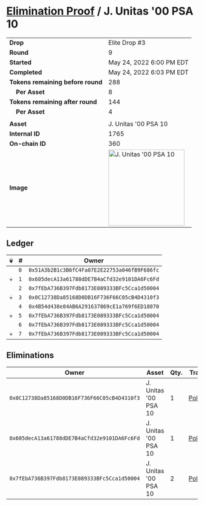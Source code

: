 # [Elimination Proof](./readme.md) / J. Unitas &#039;00 PSA 10

|||
|---|---|
| **Drop** | Elite Drop #3 |
| **Round** | 9 |
| **Started** | May 24, 2022 6:00 PM EDT |
| **Completed** | May 24, 2022 6:03 PM EDT |
| **Tokens remaining before round** | 288 |
| **&nbsp;&nbsp;&nbsp;&nbsp;Per Asset** | 8 |
| **Tokens remaining after round** | 144 |
| **&nbsp;&nbsp;&nbsp;&nbsp;Per Asset** | 4 |
| | |
| **Asset** | J. Unitas &#039;00 PSA 10 |
| **Internal ID** | 1765 |
| **On-chain ID** | 360 |
| **Image** | <img src="https://tcdn.blokpax.com/9648a5d9-1850-4a86-9f7b-1ffd77e3b7b1/2c94139071d56c6aa3e9f85d45fce5803656ff58d5f2c8989adf5ae9ac7d978a.png" height="200" alt="J. Unitas &#039;00 PSA 10" /> |

## Ledger

| 💀 | # | Owner |
| --- | --- | --- |
|  | `0` | `0x51A3b2B1c3B6fC4Fa07E2E22753a046fB9F686fc` |
| 💀 | `1` | `0x605decA13a61788dDE7B4aCfd32e9101DA6Fc6Fd` |
|  | `2` | `0x7fEbA736B397Fdb8173E089333BFc5Cca1d50004` |
| 💀 | `3` | `0x0C12738Da85168D0DB16F736F66C05cB4D4310f3` |
|  | `4` | `0x4B54d438e84AB6A291637869cE1a769f6ED18070` |
| 💀 | `5` | `0x7fEbA736B397Fdb8173E089333BFc5Cca1d50004` |
|  | `6` | `0x7fEbA736B397Fdb8173E089333BFc5Cca1d50004` |
| 💀 | `7` | `0x7fEbA736B397Fdb8173E089333BFc5Cca1d50004` |


## Eliminations

| Owner | Asset | Qty. | Transaction |
| --- | --- | --- | --- |
| `0x0C12738Da85168D0DB16F736F66C05cB4D4310f3` | J. Unitas '00 PSA 10 | 1 | [Polygonscan](https://polygonscan.com/tx/0x1905b129e15b21bf342c244af15c2f620b7600cc5d470a95ceae9ef6998d3bbb) |
| `0x605decA13a61788dDE7B4aCfd32e9101DA6Fc6Fd` | J. Unitas '00 PSA 10 | 1 | [Polygonscan](https://polygonscan.com/tx/0x2caafa801cdfd67f44acb6d52cec115505e99d9a858b3ebb107218294e67a931) |
| `0x7fEbA736B397Fdb8173E089333BFc5Cca1d50004` | J. Unitas '00 PSA 10 | 2 | [Polygonscan](https://polygonscan.com/tx/0xd49ebc821610386c65026822763b309daa2e9661befdafe73f67fa15832da74f) |
